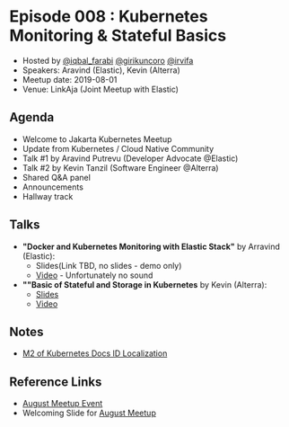 # Episode 008 : Kubernetes Monitoring & Stateful Basics

- Hosted by [@iqbal_farabi](https://twitter.com/iqbal_farabi) [@girikuncoro](http://twitter.com/girikuncoro) [@irvifa](http://twitter.com/irvifa)
- Speakers: Aravind (Elastic), Kevin (Alterra)
- Meetup date: 2019-08-01
- Venue: LinkAja (Joint Meetup with Elastic)

## Agenda

- Welcome to Jakarta Kubernetes Meetup
- Update from Kubernetes / Cloud Native Community
- Talk #1 by Aravind Putrevu (Developer Advocate @Elastic)
- Talk #2 by Kevin Tanzil (Software Engineer @Alterra)
- Shared Q&A panel
- Announcements
- Hallway track

## Talks

- **"Docker and Kubernetes Monitoring with Elastic Stack"** by Arravind (Elastic):
  - Slides(Link TBD, no slides - demo only)
  - [Video](https://www.youtube.com/watch?v=bYFwBqfGsx4) - Unfortunately no sound
- **""Basic of Stateful and Storage in Kubernetes** by Kevin (Alterra):
  - [Slides](https://docs.google.com/presentation/d/17UnrPmXNZS8EW3CbslDyC0iDb9O1cKjWV8K2r-ZMF1Q)
  - [Video](https://www.youtube.com/watch?v=drBa7aBwKtA)

## Notes

- [M2 of Kubernetes Docs ID Localization](http://bit.ly/k8s-docs-id-m2)

## Reference Links

- [August Meetup Event](https://www.meetup.com/jakarta-kubernetes/events/263382106/)
- Welcoming Slide for [August Meetup](https://docs.google.com/presentation/d/17s2c0NaeK_-GC6H0yuBG6mjdADGdVW-KuV1zAl-281o)
